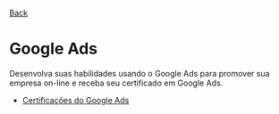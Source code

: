[Back](../README.md)

# Google Ads

Desenvolva suas habilidades usando o Google Ads para promover sua empresa on-line e receba seu certificado em Google Ads.

- [Certificações do Google Ads](certificacoes-do-google-ads/README.md)
